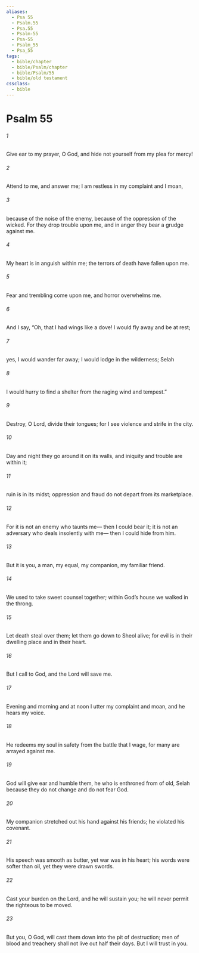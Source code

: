 ```yaml
---
aliases:
  - Psa 55
  - Psalm.55
  - Psa.55
  - Psalm-55
  - Psa-55
  - Psalm_55
  - Psa_55
tags:
  - bible/chapter
  - bible/Psalm/chapter
  - bible/Psalm/55
  - bible/old testament
cssclass:
  - bible
---
```


# Psalm 55

###### 1
Give ear to my prayer, O God, and hide not yourself from my plea for mercy!
###### 2
Attend to me, and answer me; I am restless in my complaint and I moan,
###### 3
because of the noise of the enemy, because of the oppression of the wicked. For they drop trouble upon me, and in anger they bear a grudge against me.
###### 4
My heart is in anguish within me;   the terrors of death have fallen upon me.
###### 5
Fear and trembling come upon me, and horror overwhelms me.
###### 6
And I say, “Oh, that I had wings like a dove! I would fly away and be at rest;
###### 7
yes, I would wander far away; I would lodge in the wilderness; Selah
###### 8
I would hurry to find a shelter from the raging wind and tempest.”
###### 9
Destroy, O Lord, divide their tongues; for I see violence and strife in the city.
###### 10
Day and night they go around it on its walls, and iniquity and trouble are within it;
###### 11
ruin is in its midst;   oppression and fraud do not depart from its marketplace.
###### 12
For it is not an enemy who taunts me— then I could bear it; it is not an adversary who deals insolently with me— then I could hide from him.
###### 13
But it is you, a man, my equal, my companion, my familiar friend.
###### 14
We used to take sweet counsel together; within God’s house we walked in the throng.
###### 15
Let death steal over them; let them go down to Sheol alive; for evil is in their dwelling place and in their heart.
###### 16
But I call to God, and the Lord will save me.
###### 17
Evening and morning and at noon I utter my complaint and moan, and he hears my voice.
###### 18
He redeems my soul in safety from the battle that I wage, for many are arrayed against me.
###### 19
God will give ear and humble them, he who is enthroned from of old, Selah because they do not change and do not fear God.
###### 20
My companion  stretched out his hand against his friends; he violated his covenant.
###### 21
His speech was smooth as butter, yet war was in his heart; his words were softer than oil, yet they were drawn swords.
###### 22
Cast your burden on the Lord, and he will sustain you;   he will never permit the righteous to be moved.
###### 23
But you, O God, will cast them down into the pit of destruction; men of blood and treachery shall not live out half their days. But I will trust in you.


